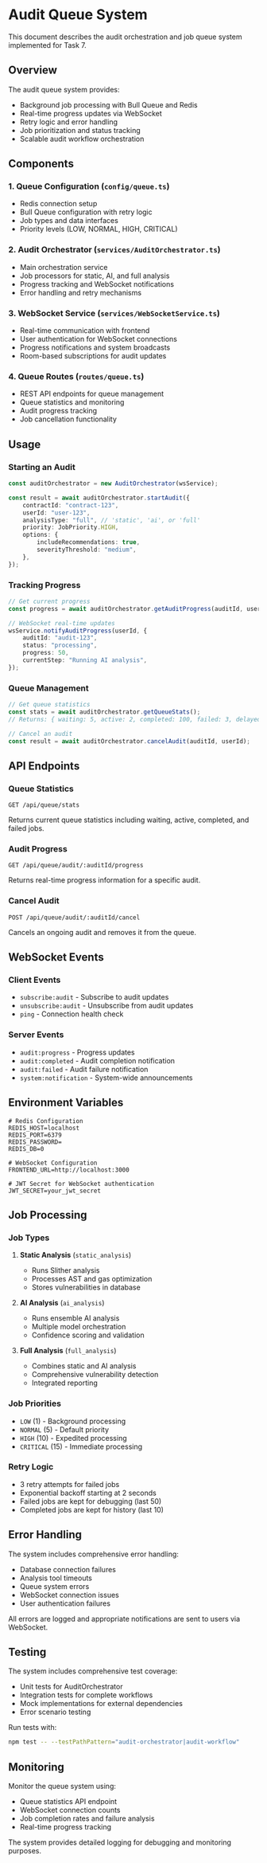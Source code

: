 # Audit Queue System

This document describes the audit orchestration and job queue system implemented for Task 7.

## Overview

The audit queue system provides:

- Background job processing with Bull Queue and Redis
- Real-time progress updates via WebSocket
- Retry logic and error handling
- Job prioritization and status tracking
- Scalable audit workflow orchestration

## Components

### 1. Queue Configuration (`config/queue.ts`)

- Redis connection setup
- Bull Queue configuration with retry logic
- Job types and data interfaces
- Priority levels (LOW, NORMAL, HIGH, CRITICAL)

### 2. Audit Orchestrator (`services/AuditOrchestrator.ts`)

- Main orchestration service
- Job processors for static, AI, and full analysis
- Progress tracking and WebSocket notifications
- Error handling and retry mechanisms

### 3. WebSocket Service (`services/WebSocketService.ts`)

- Real-time communication with frontend
- User authentication for WebSocket connections
- Progress notifications and system broadcasts
- Room-based subscriptions for audit updates

### 4. Queue Routes (`routes/queue.ts`)

- REST API endpoints for queue management
- Queue statistics and monitoring
- Audit progress tracking
- Job cancellation functionality

## Usage

### Starting an Audit

```typescript
const auditOrchestrator = new AuditOrchestrator(wsService);

const result = await auditOrchestrator.startAudit({
	contractId: "contract-123",
	userId: "user-123",
	analysisType: "full", // 'static', 'ai', or 'full'
	priority: JobPriority.HIGH,
	options: {
		includeRecommendations: true,
		severityThreshold: "medium",
	},
});
```

### Tracking Progress

```typescript
// Get current progress
const progress = await auditOrchestrator.getAuditProgress(auditId, userId);

// WebSocket real-time updates
wsService.notifyAuditProgress(userId, {
	auditId: "audit-123",
	status: "processing",
	progress: 50,
	currentStep: "Running AI analysis",
});
```

### Queue Management

```typescript
// Get queue statistics
const stats = await auditOrchestrator.getQueueStats();
// Returns: { waiting: 5, active: 2, completed: 100, failed: 3, delayed: 0 }

// Cancel an audit
const result = await auditOrchestrator.cancelAudit(auditId, userId);
```

## API Endpoints

### Queue Statistics

```
GET /api/queue/stats
```

Returns current queue statistics including waiting, active, completed, and failed jobs.

### Audit Progress

```
GET /api/queue/audit/:auditId/progress
```

Returns real-time progress information for a specific audit.

### Cancel Audit

```
POST /api/queue/audit/:auditId/cancel
```

Cancels an ongoing audit and removes it from the queue.

## WebSocket Events

### Client Events

- `subscribe:audit` - Subscribe to audit updates
- `unsubscribe:audit` - Unsubscribe from audit updates
- `ping` - Connection health check

### Server Events

- `audit:progress` - Progress updates
- `audit:completed` - Audit completion notification
- `audit:failed` - Audit failure notification
- `system:notification` - System-wide announcements

## Environment Variables

```env
# Redis Configuration
REDIS_HOST=localhost
REDIS_PORT=6379
REDIS_PASSWORD=
REDIS_DB=0

# WebSocket Configuration
FRONTEND_URL=http://localhost:3000

# JWT Secret for WebSocket authentication
JWT_SECRET=your_jwt_secret
```

## Job Processing

### Job Types

1. **Static Analysis** (`static_analysis`)

   - Runs Slither analysis
   - Processes AST and gas optimization
   - Stores vulnerabilities in database

2. **AI Analysis** (`ai_analysis`)

   - Runs ensemble AI analysis
   - Multiple model orchestration
   - Confidence scoring and validation

3. **Full Analysis** (`full_analysis`)
   - Combines static and AI analysis
   - Comprehensive vulnerability detection
   - Integrated reporting

### Job Priorities

- `LOW` (1) - Background processing
- `NORMAL` (5) - Default priority
- `HIGH` (10) - Expedited processing
- `CRITICAL` (15) - Immediate processing

### Retry Logic

- 3 retry attempts for failed jobs
- Exponential backoff starting at 2 seconds
- Failed jobs are kept for debugging (last 50)
- Completed jobs are kept for history (last 10)

## Error Handling

The system includes comprehensive error handling:

- Database connection failures
- Analysis tool timeouts
- Queue system errors
- WebSocket connection issues
- User authentication failures

All errors are logged and appropriate notifications are sent to users via WebSocket.

## Testing

The system includes comprehensive test coverage:

- Unit tests for AuditOrchestrator
- Integration tests for complete workflows
- Mock implementations for external dependencies
- Error scenario testing

Run tests with:

```bash
npm test -- --testPathPattern="audit-orchestrator|audit-workflow"
```

## Monitoring

Monitor the queue system using:

- Queue statistics API endpoint
- WebSocket connection counts
- Job completion rates and failure analysis
- Real-time progress tracking

The system provides detailed logging for debugging and monitoring purposes.
